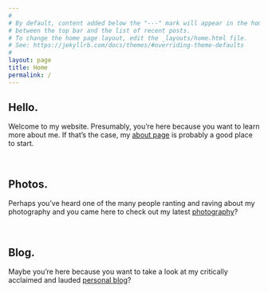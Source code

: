 ```yaml
---
#
# By default, content added below the "---" mark will appear in the home page
# between the top bar and the list of recent posts.
# To change the home page layout, edit the _layouts/home.html file.
# See: https://jekyllrb.com/docs/themes/#overriding-theme-defaults
#
layout: page
title: Home
permalink: /
---
```


## Hello.

<div class="glitch" id="glitch-about"></div>

<p>Welcome to my website. Presumably, you’re here because you want to learn more about me. If that’s the case, my <a href="/about">about page</a> is probably a good place to start.</p>

<br />

## Photos.
<div class="glitch" id="glitch-photos"></div>

<p>Perhaps you’ve heard one of the many people ranting and raving about my photography and you came here to check out my latest <a href="/photos">photography</a>?</p>

<br />

## Blog.
<div class="glitch" id="glitch-blog"></div>

<p>Maybe you’re here because you want to take a look at my critically acclaimed and lauded <a href="/blog">personal blog</a>?</p>
